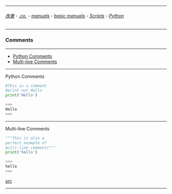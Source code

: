 
---

###### [改善](https://github.com/ttltrk/0C/blob/master/README.MD) - [.co.](https://github.com/ttltrk/PRG/blob/master/CODING.MD) - [manuals](https://github.com/ttltrk/PRG/blob/master/MAN.MD) - [basic manuals](https://github.com/ttltrk/PRG/blob/master/MANUALS.MD) - [Scripts](https://github.com/ttltrk/PRG/blob/master/PY/DOC/SC/SC.MD) - [Python](https://github.com/ttltrk/PRG/blob/master/PY/DOC/OPYM/OPYM.MD)

---

### Comments

---

* [Python Comments]()
* [Multi-line Comments]()

---

Python Comments

```python
#This is a comment
#print out Hello
print('Hello')

>>>
Hello
>>>
```

---

Multi-line Comments

```python
"""This is also a
perfect example of
multi-line comments"""
print('hello')

>>>
hello
>>>
```

[src](https://www.programiz.com/python-programming/statement-indentation-comments)

---
